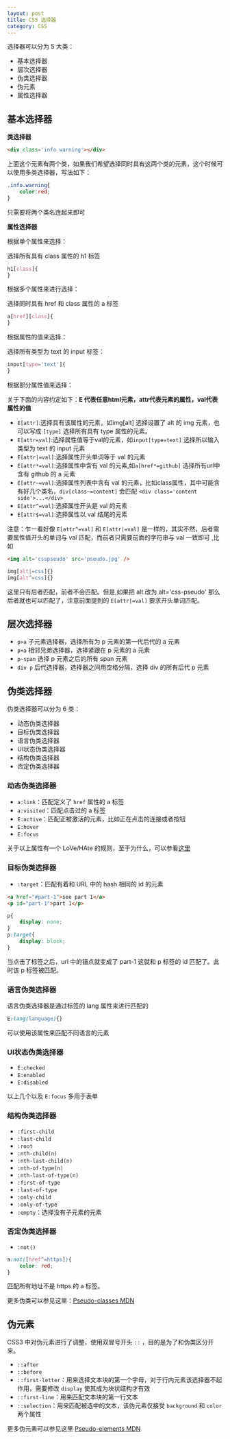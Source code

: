```yaml
---
layout: post
title: CSS 选择器
category: CSS
---
```


选择器可以分为 5 大类：

+ 基本选择器
+ 层次选择器
+ 伪类选择器
+ 伪元素
+ 属性选择器

## 基本选择器

**类选择器**

```html
<div class='info warning'></div>
```
上面这个元素有两个类，如果我们希望选择同时具有这两个类的元素，这个时候可以使用多类选择器，写法如下：

```css
.info.warning{
    color:red;
}
```
只需要将两个类名连起来即可

**属性选择器**

根据单个属性来选择：

选择所有具有 class 属性的 h1 标签

```css
h1[class]{
}
```

根据多个属性来进行选择：

选择同时具有 href 和 class 属性的 a 标签

```css
a[href][class]{   
}
```

根据属性的值来选择：

选择所有类型为 text 的 input 标签：

```css
input[type='text']{
}
```

根据部分属性值来选择：

关于下面的内容约定如下：**E 代表任意html元素，attr代表元素的属性，val代表属性的值**

+ `E[attr]`:选择具有该属性的元素，如img[alt] 选择设置了 alt 的 img 元素，也可以写成 `[type]` 选择所有具有 type 属性的元素。
+ `E[attr=val]`:选择属性值等于val的元素，如`input[type=text]` 选择所以输入类型为 text 的 input 元素
+ `E[attr|=val]`:选择属性开头单词等于 val 的元素
+ `E[attr*=val]`:选择属性中含有 val 的元素,如`a[href*=github]` 选择所有url中含有 github 的 a 元素
+ `E[attr~=val]`:选择属性列表中含有 val 的元素，比如class属性，其中可能含有好几个类名，`div[class~=content]` 会匹配 `<div class='content side'>...</div>`
+ `E[attr^=val]`:选择属性开头是 val 的元素
+ `E[attr$=val]`:选择属性以 val 结尾的元素

注意：乍一看好像 `E[attr^=val]` 和 `E[attr|=val]` 是一样的，其实不然，后者需要属性值开头的单词与 val 匹配，而前者只需要前面的字符串与 val 一致即可 ,比如

```html
<img alt='csspseudo' src='pseudo.jpg' />
```

```css
img[alt|=css]{}
img[alt^=css]{}
```

这里只有后者匹配，前者不会匹配。但是,如果把 alt 改为 alt='css-pseudo' 那么后者就也可以匹配了，注意前面提到的 `E[attr|=val]` 要求开头单词匹配。

## 层次选择器

+ `p>a`  子元素选择器，选择所有为 p 元素的第一代后代的 a 元素
+ `p+a`  相邻兄弟选择器，选择紧跟在 p 元素的 a 元素
+ `p~span`  选择 p 元素之后的所有 span 元素
+ `div p`  后代选择器，选择器之间用空格分隔，选择 div 的所有后代 p 元素

## 伪类选择器

伪类选择器可以分为 6 类：

+ 动态伪类选择器
+ 目标伪类选择器
+ 语言伪类选择器
+ UI状态伪类选择器
+ 结构伪类选择器
+ 否定伪类选择器

### 动态伪类选择器

+ `a:link`：匹配定义了 `href` 属性的 a 标签
+ `a:visited`：匹配点击过的 a 标签
+ `E:active`：匹配正被激活的元素，比如正在点击的连接或者按钮
+ `E:hover`
+ `E:focus`

关于以上属性有一个 LoVe/HAte 的规则，至于为什么，可以参看[这里](https://github.com/wy-ei/notebook/blob/master/css/2015-12-19-why-love-hate.md)

### 目标伪类选择器

+ `:target`：匹配有着和 URL 中的 hash 相同的 id 的元素

```html
<a href="#part-1">see part 1</a>
<p id="part-1">part 1</p>
```

```css
p{
    display: none;
}
p:target{
    display: block;
}
```

当点击了标签之后，url 中的锚点就变成了 part-1 这就和 p 标签的 id 匹配了。此时该 p 标签被匹配。

### 语言伪类选择器

语言伪类选择器是通过标签的 lang 属性来进行匹配的

```css
E:lang(language){}
```

可以使用该属性来匹配不同语言的元素

### UI状态伪类选择器

+ `E:checked`
+ `E:enabled`
+ `E:disabled`

以上几个以及 `E:focus` 多用于表单

### 结构伪类选择器

+ `:first-child`
+ `:last-child`
+ `:root`
+ `:nth-child(n)`
+ `:nth-last-child(n)`
+ `:nth-of-type(n)`
+ `:nth-last-of-type(n)`
+ `:first-of-type`
+ `:last-of-type`
+ `:only-child`
+ `:only-of-type`
+ `:empty`：选择没有子元素的元素

### 否定伪类选择器

+ `:not()`

```css
a:not([href^=https]){
    color: red;
}
```

匹配所有地址不是 https 的 a 标签。

更多伪类可以参见这里：[Pseudo-classes MDN](https://developer.mozilla.org/en-US/docs/Web/CSS/Pseudo-classes)

## 伪元素

CSS3 中对伪元素进行了调整，使用双冒号开头 `::` ，目的是为了和伪类区分开来。


+ `::after`
+ `::before`
+ `::first-letter`：用来选择文本块的第一个字母，对于行内元素该选择器不起作用，需要修改 `display` 使其成为块状结构才有效
+ `::first-line`：用来匹配文本块的第一行文本
+ `::selection`：用来匹配被选中的文本，该伪元素仅接受 `background` 和 `color` 两个属性


更多伪元素可以参见这里 [Pseudo-elements MDN](https://developer.mozilla.org/en-US/docs/Web/CSS/pseudo-elements)
